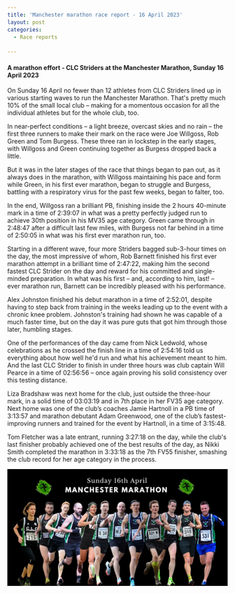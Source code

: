 ```yaml
---
title: 'Manchester marathon race report - 16 April 2023'
layout: post
categories:
  - Race reports

---
```


#### A marathon effort - CLC Striders at the Manchester Marathon, Sunday 16 April 2023

On Sunday 16 April no fewer than 12 athletes from CLC Striders lined up in various starting waves to run the Manchester Marathon. That's pretty much 10% of the small local club – making for a momentous occasion for all the individual athletes but for the whole club, too.

In near-perfect conditions – a light breeze, overcast skies and no rain – the first three runners to make their mark on the race were Joe Willgoss, Rob Green and Tom Burgess. These three ran in lockstep in the early stages, with Willgoss and Green continuing together as Burgess dropped back a little.

But it was in the later stages of the race that things began to pan out, as it always does in the marathon, with Willgoss maintaining his pace and form while Green, in his first ever marathon, began to struggle and Burgess, battling with a respiratory virus for the past few weeks, began to falter, too.

In the end, Willgoss ran a brilliant PB, finishing inside the 2 hours 40-minute mark in a time of 2:39:07 in what was a pretty perfectly judged run to achieve 30th position in his MV35 age category. Green came through in 2:48:47 after a difficult last few miles, with Burgess not far behind in a time of 2:50:05 in what was his first ever marathon run, too.

Starting in a different wave, four more Striders bagged sub-3-hour times on the day, the most impressive of whom, Rob Barnett finished his first ever marathon attempt in a brilliant time of 2:47:22, making him the second fastest CLC Strider on the day and reward for his committed and single-minded preparation. In what was his first – and, according to him, last! – ever marathon run, Barnett can be incredibly pleased with his performance.

Alex Johnston finished his debut marathon in a time of 2:52:01, despite having to step back from training in the weeks leading up to the event with a chronic knee problem. Johnston's training had shown he was capable of a much faster time, but on the day it was pure guts that got him through those later, humbling stages.

One of the performances of the day came from Nick Ledwold, whose celebrations as he crossed the finish line in a time of 2:54:16 told us everything about how well he'd run and what his achievement meant to him. And the last CLC Strider to finish in under three hours was club captain Will Pearce in a time of 02:56:56 – once again proving his solid consistency over this testing distance.

Liza Bradshaw was next home for the club, just outside the three-hour mark, in a solid time of 03:03:19 and in 7th place in her FV35 age category. Next home was one of the club’s coaches Jamie Hartnoll in a PB time of 3:13:57 and marathon debutant Adam Greenwood, one of the club’s fastest-improving runners and trained for the event by Hartnoll, in a time of 3:15:48.

Tom Fletcher was a late entrant, running 3:27:18 on the day, while the club's last finisher probably achieved one of the best results of the day, as Nikki Smith completed the marathon in 3:33:18 as the 7th FV55 finisher, smashing the club record for her age category in the process.

![Manchester marathon 2023](/images/2023/04/2023-04-17-Manchester-marathon-3.jpg "Manchester marathon 2023")


